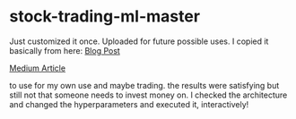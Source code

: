 # stock-trading-ml-master
Just customized it once. Uploaded for future possible uses.
I copied it basically from here:
[Blog Post](https://yacoubahmed.me/blog/stock-prediction-ml)

[Medium Article](https://medium.com/towards-data-science/getting-rich-quick-with-machine-learning-and-stock-market-predictions-696802da94fe)

to use for my own use and maybe trading.
the results were satisfying but still not that someone needs to invest money on.
I checked the architecture and changed the hyperparameters and executed it, interactively!
